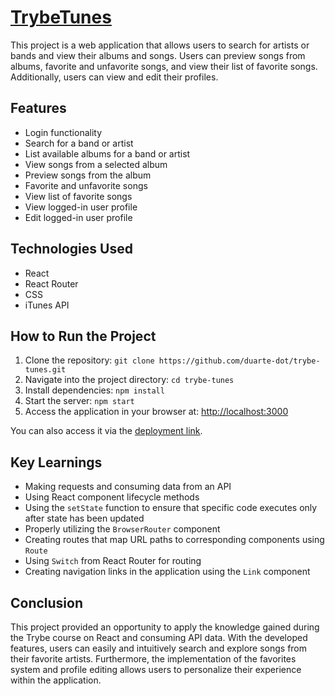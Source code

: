 # [TrybeTunes](http://duarte-dot-trybetunes.surge.sh)

This project is a web application that allows users to search for artists or bands and view their albums and songs. Users can preview songs from albums, favorite and unfavorite songs, and view their list of favorite songs. Additionally, users can view and edit their profiles.

## Features

- Login functionality
- Search for a band or artist
- List available albums for a band or artist
- View songs from a selected album
- Preview songs from the album
- Favorite and unfavorite songs
- View list of favorite songs
- View logged-in user profile
- Edit logged-in user profile

## Technologies Used

- React
- React Router
- CSS
- iTunes API

## How to Run the Project

1. Clone the repository: `git clone https://github.com/duarte-dot/trybe-tunes.git`
2. Navigate into the project directory: `cd trybe-tunes`
3. Install dependencies: `npm install`
4. Start the server: `npm start`
5. Access the application in your browser at: [http://localhost:3000](http://localhost:3000)

You can also access it via the [deployment link](http://duarte-dot-trybetunes.surge.sh).

## Key Learnings

- Making requests and consuming data from an API
- Using React component lifecycle methods
- Using the `setState` function to ensure that specific code executes only after state has been updated
- Properly utilizing the `BrowserRouter` component
- Creating routes that map URL paths to corresponding components using `Route`
- Using `Switch` from React Router for routing
- Creating navigation links in the application using the `Link` component

## Conclusion

This project provided an opportunity to apply the knowledge gained during the Trybe course on React and consuming API data. With the developed features, users can easily and intuitively search and explore songs from their favorite artists. Furthermore, the implementation of the favorites system and profile editing allows users to personalize their experience within the application.

